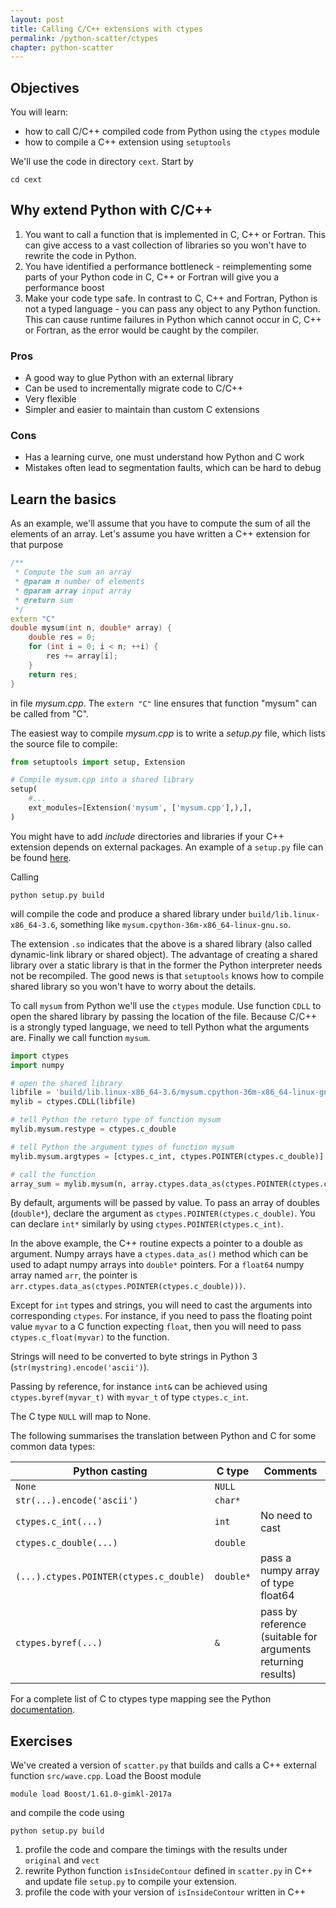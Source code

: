 ```yaml
---
layout: post
title: Calling C/C++ extensions with ctypes
permalink: /python-scatter/ctypes
chapter: python-scatter
---
```


## Objectives

You will learn:

* how to call C/C++ compiled code from Python using the `ctypes` module
* how to compile a C++ extension using `setuptools`

We'll use the code in directory `cext`. Start by
```
cd cext
```

## Why extend Python with C/C++

 1. You want to call a function that is implemented in C, C++ or Fortran. This can give access to a vast collection of libraries so you won't have to rewrite the code in Python.
 2. You have identified a performance bottleneck - reimplementing some parts of your Python code in C, C++ or Fortran will give you a performance boost
 3. Make your code type safe. In contrast to C, C++ and Fortran, Python is not a typed language - you can pass any object to any Python function.  This can cause runtime failures in Python which cannot occur in C, C++ or Fortran, as the error would be caught by the compiler. 

### Pros

 * A good way to glue Python with an external library
 * Can be used to incrementally migrate code to C/C++
 * Very flexible
 * Simpler and easier to maintain than custom C extensions 

### Cons

 * Has a learning curve, one must understand how Python and C work
 * Mistakes often lead to segmentation faults, which can be hard to debug

## Learn the basics 

As an example, we'll assume that you have to compute the sum of all the elements of an array. Let's assume you have written a C++ extension for that purpose
```cpp
/** 
 * Compute the sum an array
 * @param n number of elements
 * @param array input array
 * @return sum
 */
extern "C"
double mysum(int n, double* array) {
    double res = 0;
    for (int i = 0; i < n; ++i) {
        res += array[i];
    }
    return res;
}
```
in file *mysum.cpp*. The `extern "C"` line ensures that function "mysum" can be called from "C".

The easiest way to compile *mysum.cpp* is to write a *setup.py* file, which lists the source file to compile:
```python
from setuptools import setup, Extension

# Compile mysum.cpp into a shared library 
setup(
    #...
    ext_modules=[Extension('mysum', ['mysum.cpp'],),],
)
```
You might have to add *include* directories and libraries if your C++ extension depends on external packages. 
An example of a `setup.py` file can be found [here](https://raw.githubusercontent.com/pletzer/scatter/master/cext/setup.py). 

Calling 
```
python setup.py build
```
will compile the code and produce a shared library under `build/lib.linux-x86_64-3.6`, something like `mysum.cpython-36m-x86_64-linux-gnu.so`.

The extension `.so` indicates that the above is a shared library (also called dynamic-link library or shared object). The advantage of creating a shared library over a static library is that in the former the Python interpreter needs not be recompiled. The good news is that `setuptools` knows how to compile shared library so you won't have to worry about the details.

To call  `mysum` from Python we'll use the `ctypes` module. Use function `CDLL` to open the shared library by passing the location of the file. Because C/C++ is a strongly typed language, we need to tell Python what the arguments are. Finally we call function `mysum`.
```python
import ctypes
import numpy

# open the shared library
libfile = 'build/lib.linux-x86_64-3.6/mysum.cpython-36m-x86_64-linux-gnu.so'
mylib = ctypes.CDLL(libfile)

# tell Python the return type of function mysum
mylib.mysum.restype = ctypes.c_double

# tell Python the argument types of function mysum
mylib.mysum.argtypes = [ctypes.c_int, ctypes.POINTER(ctypes.c_double)]

# call the function
array_sum = mylib.mysum(n, array.ctypes.data_as(ctypes.POINTER(ctypes.c_double)))
```

By default, arguments will be passed by value. To pass an array of doubles (`double*`), declare the argument as `ctypes.POINTER(ctypes.c_double)`. You can declare `int*` similarly by using `ctypes.POINTER(ctypes.c_int)`.

In the above example, the C++ routine expects a pointer to a double as argument. Numpy arrays have a `ctypes.data_as()` method which can be used to adapt numpy arrays into `double*` pointers. For a `float64` numpy array named `arr`, the pointer is `arr.ctypes.data_as(ctypes.POINTER(ctypes.c_double)))`.

Except for `int` types and strings, you will need to cast the arguments into corresponding `ctypes`. 
For instance, if you need to pass the floating point value `myvar` to a C function expecting `float`, then you will need to pass `ctypes.c_float(myvar)` to the function.

Strings will need to be converted to byte strings in Python 3 (`str(mystring).encode('ascii')`).

Passing by reference, for instance `int&` can be achieved using `ctypes.byref(myvar_t)` with `myvar_t` of type `ctypes.c_int`. 

The C type `NULL` will map to None.

The following summarises the translation between Python and C for some common data types: 

| Python casting                            | C type            | Comments                                      |
|-------------------------------------------|-------------------|-----------------------------------------------|
| `None`                                    | `NULL`            |                                               |
| `str(...).encode('ascii')`                | `char*`           |                                               |
| `ctypes.c_int(...)`                       | `int`             | No need to cast                               |
| `ctypes.c_double(...)`                    | `double`          |                                               |
| `(...).ctypes.POINTER(ctypes.c_double)`   | `double*`         | pass a numpy array of type float64            |
| `ctypes.byref(...)`                       | `&`               | pass by reference (suitable for arguments returning results)                             |      


For a complete list of C to ctypes type mapping see the Python [documentation](https://docs.python.org/3/library/ctypes.html).



## Exercises

We've created a version of `scatter.py` that builds and calls a C++ external function `src/wave.cpp`. Load the Boost module
```
module load Boost/1.61.0-gimkl-2017a
```
and compile the code using
```
python setup.py build
```

 1. profile the code and compare the timings with the results under `original` and `vect`
 2. rewrite Python function `isInsideContour` defined in `scatter.py` in C++ and update file `setup.py` to compile your extension. 
 3. profile the code with your version of `isInsideContour` written in C++


